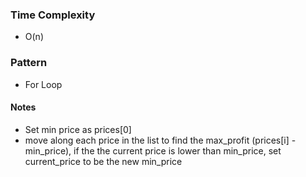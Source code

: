 ### Time Complexity
- O(n)

### Pattern
- For Loop

#### Notes
- Set min price as prices[0]
- move along each price in the list to find the max_profit (prices[i] - min_price), if the the current price is lower than min_price,
set current_price to be the new min_price
